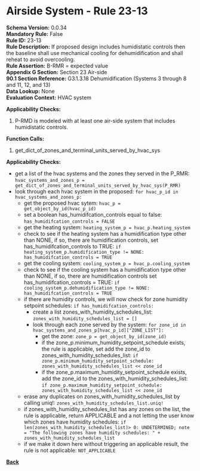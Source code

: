 
# Airside System - Rule 23-13 

**Schema Version:** 0.0.34  
**Mandatory Rule:** False  
**Rule ID:** 23-13  
**Rule Description:** If proposed design includes humidistatic controls then the baseline shall use mechanical cooling for dehumidification and shall reheat to avoid overcooling.  
**Rule Assertion:** B-RMR = expected value  
**Appendix G Section:** Section 23 Air-side  
**90.1 Section Reference:** G3.1.3.18 Dehumidification (Systems 3 through 8 and 11, 12, and 13)  
**Data Lookup:** None  
**Evaluation Context:** HVAC system  

**Applicability Checks:**  

1. P-RMD is modeled with at least one air-side system that includes humidistatic controls.  

**Function Calls:**  

1. get_dict_of_zones_and_terminal_units_served_by_hvac_sys


**Applicability Checks:**  
- get a list of the hvac systems and the zones they served in the P_RMR: `hvac_systems_and_zones_p = get_dict_of_zones_and_terminal_units_served_by_hvac_sys(P_RMR)`
- look through each hvac system in the proposed: `for hvac_p_id in hvac_systems_and_zones_p:`
    - get the proposed hvac sytem: `hvac_p = get_object_by_id(hvac_p_id)`
    - set a boolean has_humidifcation_controls equal to false: `has_humidifcation_controls = FALSE`
    - get the heating system: `heating_system_p = hvac_p.heating_system`
    - check to see if the heating system has a humidification type other than NONE, if so, there are humidification controls, set has_humidifcation_controls to TRUE: `if heating_system_p.humidification_type != NONE: has_humidifcation_controls = TRUE`
    - get the cooling system: `cooling_system_p = hvac_p.cooling_system`
    - check to see if the cooling system has a humidification type other than NONE, if so, there are humidification controls set has_humidifcation_controls = TRUE: `if cooling_system_p.dehumidification_type != NONE: has_humidifcation_controls = TRUE`
    - if there are humidity controls, we will now check for zone humidity setpoint schedules: `if has_humidifcation_controls:`
        - create a list zones_with_humidity_schedules_list: `zones_with_humidity_schedules_list = []`
        - look through each zone served by the system: `for zone_id in hvac_systems_and_zones_p[hvac_p_id]["ZONE_LIST"]:`
            - get the zone: `zone_p = get_object_by_id(zone_id)`
            - if the zone_p.minimum_humidity_setpoint_schedule exists, the rule is applicable, set add the zone_id to zones_with_humidity_schedules_list: `if zone_p.minimum_humidity_setpoint_schedule: zones_with_humidity_schedules_list << zone_id`
            - if the zone_p.maximum_humidity_setpoint_schedule exists, add the zone_id to the zones_with_humidity_schedules_list: `if zone_p.maximum_humidity_setpoint_schedule: zones_with_humidity_schedules_list << zone_id`
    - erase any duplicates on zones_with_humidity_schedules_list by calling uniq!: `zones_with_humidity_schedules_list.uniq!`
    - if zones_with_humidity_schedules_list has any zones on the list, the rule is applicable, return APPLICABLE and a not letting the user know which zones have humidity schedules: `if len(zones_with_humidity_schedules_list)> 0: UNDETERMINED; note = "The following zones have humidity schedules: " + zones_with_humidity_schedules_list`
    - if we make it down here without triggering an applicable result, the rule is not applicable: `NOT_APPLICABLE`


**[Back](../_toc.md)**



